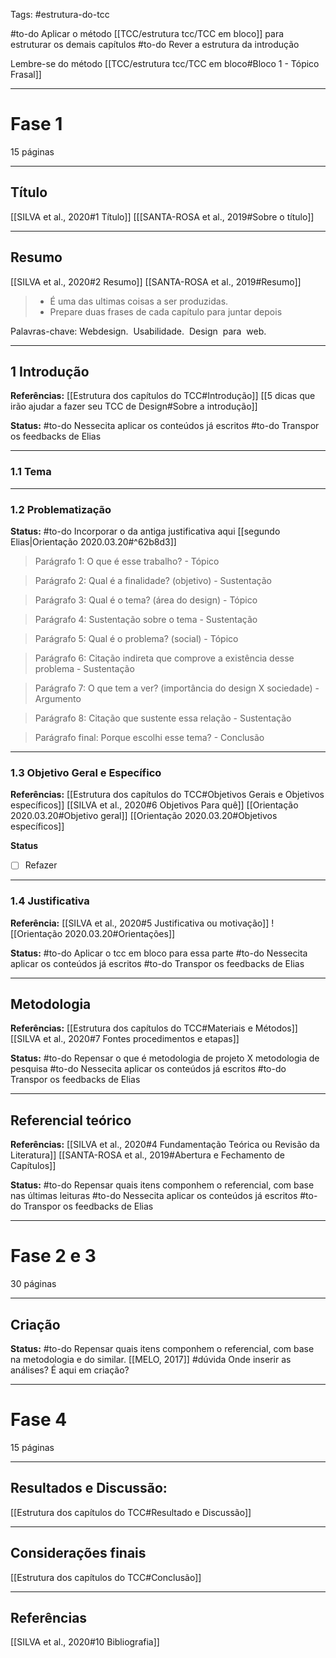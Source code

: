 Tags: #estrutura-do-tcc 

#to-do Aplicar o método [[TCC/estrutura tcc/TCC em bloco]] para estruturar os demais capítulos
#to-do Rever a estrutura da introdução

Lembre-se do método 
[[TCC/estrutura tcc/TCC em bloco#Bloco 1 - Tópico Frasal]]

---
# Fase 1
15 páginas

---

## Título
[[SILVA et al., 2020#1 Título]]
[[[SANTA-ROSA et al., 2019#Sobre o título]]

---

## Resumo
[[SILVA et al., 2020#2 Resumo]]
[[SANTA-ROSA et al., 2019#Resumo]]
> * É uma das ultimas coisas a ser produzidas.
> * Prepare duas frases de cada capítulo para juntar depois

   Palavras-chave: Webdesign.  Usabilidade.  Design  para  web.
   
   -----

## 1 Introdução
**Referências:**
[[Estrutura dos capítulos do TCC#Introdução]]
[[5 dicas que irão ajudar a fazer seu TCC de Design#Sobre a introdução]]

**Status:**
#to-do Nessecita aplicar os conteúdos já escritos
#to-do Transpor os feedbacks de Elias

---
### 1.1 Tema

----
### 1.2 Problematização
**Status:**
#to-do Incorporar o da antiga justificativa aqui [[segundo Elias|Orientação 2020.03.20#^62b8d3]]


> Parágrafo 1: O que é esse trabalho?  - Tópico

> Parágrafo 2: Qual é a finalidade? (objetivo) - Sustentação

> Parágrafo 3: Qual é o tema? (área do design) - Tópico

> Parágrafo 4: Sustentação sobre o tema - Sustentação

> Parágrafo 5: Qual é o problema? (social) - Tópico

> Parágrafo 6: Citação indireta que comprove a existência desse problema - Sustentação

> Parágrafo 7: O que tem a ver? (importância do design X sociedade) - Argumento

> Parágrafo 8: Citação que sustente essa relação - Sustentação

> Parágrafo final: Porque escolhi esse tema? - Conclusão

---
### 1.3 Objetivo Geral e Específico
**Referências:**
[[Estrutura dos capítulos do TCC#Objetivos Gerais e Objetivos específicos]]
[[SILVA et al., 2020#6 Objetivos Para quê]]
[[Orientação 2020.03.20#Objetivo geral]]
[[Orientação 2020.03.20#Objetivos específicos]] 

**Status**
- [ ] Refazer
---
### 1.4 Justificativa  
**Referência:**
[[SILVA et al., 2020#5 Justificativa ou motivação]]
![[Orientação 2020.03.20#Orientações]]

**Status:**
#to-do Aplicar o tcc em bloco para essa parte 
#to-do Nessecita aplicar os conteúdos já escritos
#to-do Transpor os feedbacks de Elias


---
## Metodologia
**Referências:**
[[Estrutura dos capítulos do TCC#Materiais e Métodos]]
[[SILVA et al., 2020#7 Fontes procedimentos e etapas]]

**Status:**
#to-do Repensar o que é metodologia de projeto X metodologia de pesquisa
#to-do Nessecita aplicar os conteúdos já escritos
#to-do Transpor os feedbacks de Elias

---
## Referencial teórico
**Referências:**
[[SILVA et al., 2020#4 Fundamentação Teórica ou Revisão da Literatura]]
[[SANTA-ROSA et al., 2019#Abertura e Fechamento de Capítulos]]

**Status:**
#to-do Repensar quais itens componhem o referencial, com base nas últimas leituras
#to-do Nessecita aplicar os conteúdos já escritos
#to-do Transpor os feedbacks de Elias

---
# Fase 2 e 3
30 páginas

----
## Criação
**Status:**
#to-do Repensar quais itens componhem o referencial, com base na metodologia e do similar. [[MELO, 2017]]
#dúvida  Onde  inserir as análises? É aqui em criação?

 ----
 # Fase 4
 15 páginas
 
 ---
 ## Resultados e Discussão:  
[[Estrutura dos capítulos do TCC#Resultado e Discussão]]

----
## Considerações finais
[[Estrutura dos capítulos do TCC#Conclusão]]

-----
## Referências
[[SILVA et al., 2020#10 Bibliografia]]